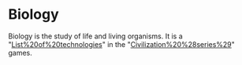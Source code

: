 # Biology

Biology is the study of life and living organisms. It is a "[List%20of%20technologies](technology)" in the "[Civilization%20%28series%29](Civilization)" games.